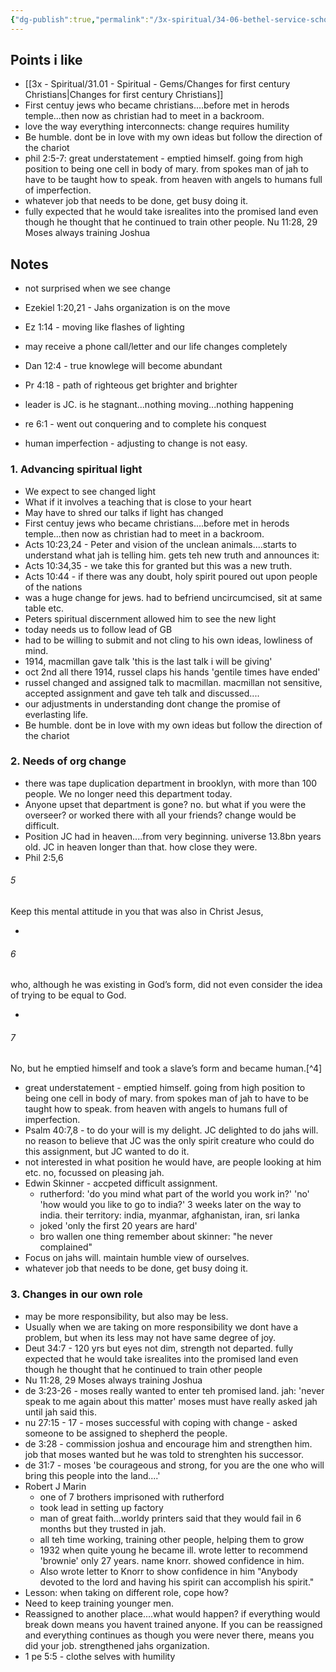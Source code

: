 ```yaml
---
{"dg-publish":true,"permalink":"/3x-spiritual/34-06-bethel-service-school/0504-be-successful-in-coping-with-change-mark-sanderson/"}
---
```



## Points i like

- [[3x - Spiritual/31.01 - Spiritual - Gems/Changes for first century Christians\|Changes for first century Christians]]
- First centuy jews who became christians....before met in herods temple...then now as christian had to meet in a backroom.
- love the way everything interconnects: change requires humility
- Be humble. dont be in love with my own ideas but follow the direction of the chariot
- phil 2:5-7:  great understatement - emptied himself. going from high position to being one cell in body of mary. from spokes man of jah to have to be taught how to speak. from heaven with angels to humans full of imperfection. 
- whatever job that needs to be done, get busy doing it.
- fully expected that he would take isrealites into the promised land even though he thought that he continued to train other people. Nu 11:28, 29 Moses always training Joshua

## Notes

- not surprised when we see change
- Ezekiel 1:20,21 - Jahs organization is on the move
- Ez 1:14 - moving like flashes of lighting
- may receive a phone call/letter and our life changes completely
- Dan 12:4 - true knowlege will become abundant
- Pr 4:18 - path of righteous get brighter and brighter
- leader is JC. is he stagnant...nothing moving...nothing happening
- re 6:1 - went out conquering and to complete his conquest

- human imperfection - adjusting to change is not easy.

### 1. Advancing spiritual light

- We expect to see changed light
- What if it involves a teaching that is close to your heart
- May have to shred our talks if light has changed
- First centuy jews who became christians....before met in herods temple...then now as christian had to meet in a backroom.
- Acts 10:23,24 - Peter and vision of the unclean animals....starts to understand what jah is telling him. gets teh new truth and announces it:
- Acts 10:34,35 - we take this for granted but this was a new truth.
- Acts 10:44 - if there was any doubt, holy spirit poured out upon people of the nations
- was a huge change for jews. had to befriend uncircumcised, sit at same table etc.
- Peters spiritual discernment allowed him to see the new light
- today needs us to follow lead of GB
- had to be willing to submit and not cling to his own ideas, lowliness of mind.
- 1914, macmillan gave talk 'this is the last talk i will be giving'
- oct 2nd all there 1914, russel claps his hands 'gentile times have ended'
- russel changed and assigned talk to macmillan. macmillan not sensitive, accepted assignment and gave teh talk and discussed....
- our adjustments in understanding dont change the promise of everlasting life.
- Be humble. dont be in love with my own ideas but follow the direction of the chariot

### 2. Needs of org change

- there was tape duplication department in brooklyn, with more than 100 people. We no longer need this department today.
- Anyone upset that department is gone? no. but what if you were the overseer? or worked there with all your friends? change would be difficult.
- Position JC had in heaven....from very beginning. universe 13.8bn years old. JC in heaven longer than that. how close they were.
- Phil 2:5,6 
<div class="transclusion internal-embed is-loaded"><div class="markdown-embed">



###### 5
Keep this mental attitude in you that was also in Christ Jesus,


</div></div>

- 
<div class="transclusion internal-embed is-loaded"><div class="markdown-embed">



###### 6
who, although he was existing in God’s form, did not even consider the idea of trying to be equal to God.


</div></div>

- 
<div class="transclusion internal-embed is-loaded"><div class="markdown-embed">



###### 7
No, but he emptied himself and took a slave’s form and became human.[^4]


</div></div>

- great understatement - emptied himself. going from high position to being one cell in body of mary. from spokes man of jah to have to be taught how to speak. from heaven with angels to humans full of imperfection. 
- Psalm 40:7,8 - to do your will is my delight. JC delighted to do jahs will. no reason to believe that JC was the only spirit creature who could do this assignment, but JC wanted to do it.
- not interested in what position he would have, are people looking at him etc. no, focussed on pleasing jah.
- Edwin Skinner - accpeted difficult assignment.
	- rutherford: 'do you mind what part of the world you work in?' 'no' 'how would you like to go to india?' 3 weeks later on the way to india. their territory: india, myanmar, afghanistan, iran, sri lanka
	- joked 'only the first 20 years are hard'
	- bro wallen one thing remember about skinner: "he never complained"
- Focus on jahs will. maintain humble view of ourselves. 
- whatever job that needs to be done, get busy doing it.

### 3. Changes in our own role

- may be more responsibility, but also may be less.
- Usually when we are taking on more responsibility we dont have a problem, but when its less may not have same degree of joy.
- Deut 34:7 - 120 yrs but eyes not dim, strength not departed. fully expected that he would take isrealites into the promised land even though he thought that he continued to train other people
- Nu 11:28, 29 Moses always training Joshua
- de 3:23-26 - moses really wanted to enter teh promised land. jah: 'never speak to me again about this matter' moses must have really asked jah until jah said this.
- nu 27:15 - 17 - moses successful with coping with change - asked someone to be assigned to shepherd the people.
- de 3:28 - commission joshua and encourage him and strengthen him. job that moses wanted but he was told to strenghten his successor. 
- de 31:7 - moses 'be courageous and strong, for you are the one who will bring this people into the land....'
- Robert J Marin
	- one of 7 brothers imprisoned with rutherford
	- took lead in setting up factory
	- man of great faith...worldy printers said that they would fail in 6 months but they trusted in jah.
	- all teh time working, training other people, helping them to grow
	- 1932 when quite young he became ill. wrote letter to recommend 'brownie' only 27 years. name knorr. showed confidence in him.
	- Also wrote letter to Knorr to show confidence in him "Anybody devoted to the lord and having his spirit can accomplish his spirit."
- Lesson: when taking on different role, cope how?
- Need to keep training younger men.
- Reassigned to another place....what would happen? if everything would break down means you havent trained anyone. If you can be reassigned and everything continues as though you were never there, means you did your job. strengthened jahs organization.
- 1 pe 5:5 - clothe selves with humility